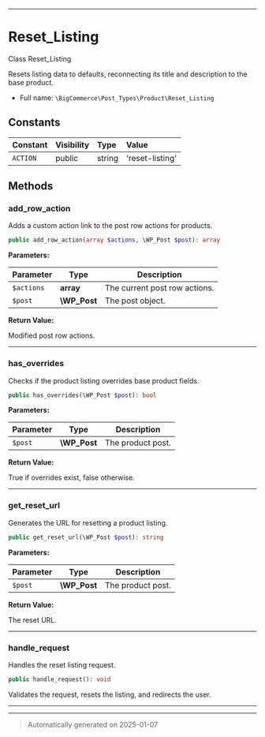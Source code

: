 ***

# Reset_Listing

Class Reset_Listing

Resets listing data to defaults, reconnecting its title
and description to the base product.

* Full name: `\BigCommerce\Post_Types\Product\Reset_Listing`


## Constants

| Constant | Visibility | Type | Value |
|:---------|:-----------|:-----|:------|
|`ACTION`|public|string|&#039;reset-listing&#039;|


## Methods


### add_row_action

Adds a custom action link to the post row actions for products.

```php
public add_row_action(array $actions, \WP_Post $post): array
```








**Parameters:**

| Parameter | Type | Description |
|-----------|------|-------------|
| `$actions` | **array** | The current post row actions. |
| `$post` | **\WP_Post** | The post object. |


**Return Value:**

Modified post row actions.




***

### has_overrides

Checks if the product listing overrides base product fields.

```php
public has_overrides(\WP_Post $post): bool
```








**Parameters:**

| Parameter | Type | Description |
|-----------|------|-------------|
| `$post` | **\WP_Post** | The product post. |


**Return Value:**

True if overrides exist, false otherwise.




***

### get_reset_url

Generates the URL for resetting a product listing.

```php
public get_reset_url(\WP_Post $post): string
```








**Parameters:**

| Parameter | Type | Description |
|-----------|------|-------------|
| `$post` | **\WP_Post** | The product post. |


**Return Value:**

The reset URL.




***

### handle_request

Handles the reset listing request.

```php
public handle_request(): void
```

Validates the request, resets the listing, and redirects the user.










***


***
> Automatically generated on 2025-01-07
